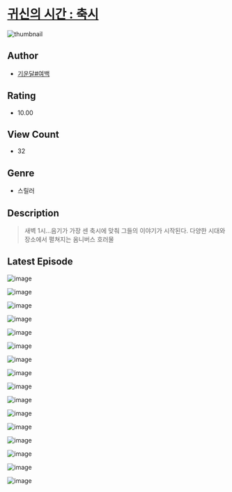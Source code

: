 # [귀신의 시간 : 축시](https://comic.naver.com/challenge/list?titleId=811125)
![thumbnail](https://image-comic.pstatic.net/user_contents_data/challenge_comic/2023/05/25/336540/upload_7292792566103421749_480x623.jpeg)

## Author
- [기운달#여백](https://comic.naver.com/artistTitle?id=336540)

## Rating
- 10.00

## View Count
- 32

## Genre
- 스릴러

## Description
> 새벽 1시...음기가 가장 센 축시에 맞춰 그들의 이야기가 시작된다. 다양한 시대와 장소에서 펼쳐지는 옴니버스 호러물


## Latest Episode
![image](https://image-comic.pstatic.net/user_contents_data/challenge_comic/2023/05/25/336540/upload_7234523951768560996.jpeg)

![image](https://image-comic.pstatic.net/user_contents_data/challenge_comic/2023/05/25/336540/upload_4049406102187827507.jpeg)

![image](https://image-comic.pstatic.net/user_contents_data/challenge_comic/2023/05/25/336540/upload_3907208260544259635.jpeg)

![image](https://image-comic.pstatic.net/user_contents_data/challenge_comic/2023/05/25/336540/upload_3558468645664481585.jpeg)

![image](https://image-comic.pstatic.net/user_contents_data/challenge_comic/2023/05/25/336540/upload_7089057665782069046.jpeg)

![image](https://image-comic.pstatic.net/user_contents_data/challenge_comic/2023/05/25/336540/upload_3544957650053182515.jpeg)

![image](https://image-comic.pstatic.net/user_contents_data/challenge_comic/2023/05/25/336540/upload_3919037901852599137.jpeg)

![image](https://image-comic.pstatic.net/user_contents_data/challenge_comic/2023/05/25/336540/upload_3919310782653031735.jpeg)

![image](https://image-comic.pstatic.net/user_contents_data/challenge_comic/2023/05/25/336540/upload_7077232224851212592.jpeg)

![image](https://image-comic.pstatic.net/user_contents_data/challenge_comic/2023/05/25/336540/upload_3904679366606794849.jpeg)

![image](https://image-comic.pstatic.net/user_contents_data/challenge_comic/2023/05/25/336540/upload_4064047010098078050.jpeg)

![image](https://image-comic.pstatic.net/user_contents_data/challenge_comic/2023/05/25/336540/upload_7003769433464595512.jpeg)

![image](https://image-comic.pstatic.net/user_contents_data/challenge_comic/2023/05/25/336540/upload_3762254128755073336.jpeg)

![image](https://image-comic.pstatic.net/user_contents_data/challenge_comic/2023/05/25/336540/upload_3631371570887616098.jpeg)

![image](https://image-comic.pstatic.net/user_contents_data/challenge_comic/2023/05/25/336540/upload_4050477902739945264.jpeg)

![image](https://image-comic.pstatic.net/user_contents_data/challenge_comic/2023/05/25/336540/upload_3617008646215983925.jpeg)

